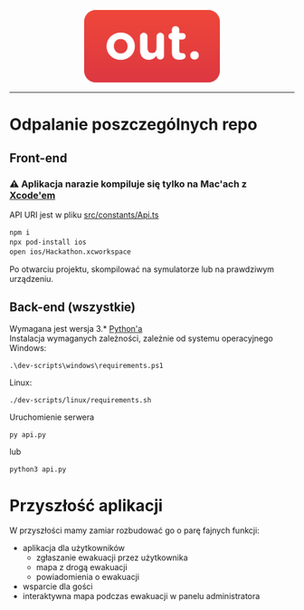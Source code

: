 <p align="center">
    <img src="./splashscreen_1024.png" height="128"/>
</p>

---

# Odpalanie poszczególnych repo

## Front-end


### ⚠ Aplikacja narazie kompiluje się tylko na Mac'ach z [Xcode'em](https://apps.apple.com/us/app/xcode/id497799835?mt=12)
API URI jest w pliku [src/constants/Api.ts](src/constants/Api.ts)
```bash
npm i
npx pod-install ios
open ios/Hackathon.xcworkspace
```

Po otwarciu projektu, skompilować na symulatorze lub na prawdziwym urządzeniu.


## Back-end (wszystkie)
Wymagana jest wersja 3.* [Python'a](https://pl.python.org/)  
Instalacja wymaganych zależności, zależnie od systemu operacyjnego  
Windows:  
```
.\dev-scripts\windows\requirements.ps1  
```
Linux:  
```
./dev-scripts/linux/requirements.sh  
```
Uruchomienie serwera  
```
py api.py  
```
lub
```
python3 api.py
```


# Przyszłość aplikacji
W przyszłości mamy zamiar rozbudować go o parę fajnych funkcji:
  - aplikacja dla użytkowników
    - zgłaszanie ewakuacji przez użytkownika
    - mapa z drogą ewakuacji
    - powiadomienia o ewakuacji
  - wsparcie dla gości
  - interaktywna mapa podczas ewakuacji w panelu administratora


